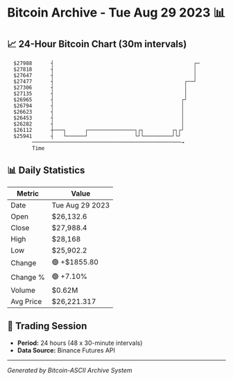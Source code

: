 # Bitcoin Archive - Tue Aug 29 2023 📊

## 📈 24-Hour Bitcoin Chart (30m intervals)

```
  $27988      ┤                                             ┌─ 
  $27818      ┤                                             │  
  $27647      ┤                                             │  
  $27477      ┤                                          ┌──┘  
  $27306      ┤                                          │     
  $27135      ┤                                          │     
  $26965      ┤                                         ┌┘     
  $26794      ┤                                         │      
  $26623      ┤                                         │      
  $26453      ┤                                         │      
  $26282      ┤                                         │      
  $26112      ┼───┐      ┌───────────────┐┌┐         ┌┐┌┘      
  $25941      ┤   └──────┘               └┘└─────────┘└┘       
        ────────────────────────────────────────────────→
        Time
```

## 📊 Daily Statistics

| Metric | Value |
|--------|-------|
| Date | Tue Aug 29 2023 |
| Open | $26,132.6 |
| Close | $27,988.4 |
| High | $28,168 |
| Low | $25,902.2 |
| Change | 🟢 +$1855.80 |
| Change % | 🟢 +7.10% |
| Volume | $0.62M |
| Avg Price | $26,221.317 |

## 📅 Trading Session

- **Period:** 24 hours (48 x 30-minute intervals)
- **Data Source:** Binance Futures API

---
*Generated by Bitcoin-ASCII Archive System*

